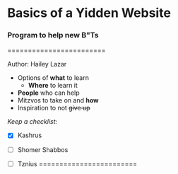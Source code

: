# Basics of a Yidden Website
### Program to help new B"Ts
========================

Author: Hailey Lazar

+ Options of **what** to learn
    - **Where** to learn it
+ **People** who can help
+ Mitzvos to take on and **how**
+ Inspiration to not ~~give up~~

*Keep a checklist:*
- [X] Kashrus
- [ ] Shomer Shabbos
- [ ] Tznius
========================


